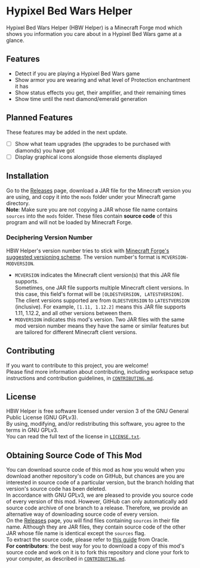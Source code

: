 # Hypixel Bed Wars Helper

Hypixel Bed Wars Helper (HBW Helper) is a Minecraft Forge mod which shows you
information you care about in a Hypixel Bed Wars game at a glance.  

## Features
- Detect if you are playing a Hypixel Bed Wars game
- Show armor you are wearing and what level of Protection enchantment it has
- Show status effects you get, their amplifier, and their remaining times
- Show time until the next diamond/emerald generation

## Planned Features
These features may be added in the next update.  
- [ ] Show what team upgrades (the upgrades to be purchased with diamonds) you
have got
- [ ] Display graphical icons alongside those elements displayed

## Installation
Go to the [Releases](https://github.com/Leo3418/HBWHelper/releases) page, 
download a JAR file for the Minecraft version you are using, and copy it into 
the `mods` folder under your Minecraft game directory.  
**Note**: Make sure you are not copying a JAR whose file name contains `sources` 
into the `mods` folder. These files contain **source code** of this program and 
will not be loaded by Minecraft Forge.

### Deciphering Version Number
HBW Helper's version number tries to stick with
[Minecraft Forge's suggested versioning
scheme](https://mcforge.readthedocs.io/en/latest/conventions/versioning/).
The version number's format is `MCVERSION-MODVERSION`.
- `MCVERSION` indicates the Minecraft client version(s) that this JAR file
supports.  
Sometimes, one JAR file supports multiple Minecraft client versions. In this
case, this field's format will be `[OLDESTVERSION, LATESTVERSION]`. The client
versions supported are from `OLDESTVERSION` to `LATESTVERSION` (inclusive). For
example, `[1.11, 1.12.2]` means this JAR file supports 1.11, 1.12.2, and all
other versions between them.
- `MODVERSION` indicates this mod's version. Two JAR files with the same mod
version number means they have the same or similar features but are tailored
for different Minecraft client versions.

## Contributing
If you want to contribute to this project, you are welcome!  
Please find more information about contributing, including workspace setup
instructions and contribution guidelines, in [`CONTRIBUTING.md`](CONTRIBUTING.md).

## License
HBW Helper is free software licensed under version 3 of the GNU General Public
License (GNU GPLv3).  
By using, modifying, and/or redistributing this software, you agree to the terms
in GNU GPLv3.  
You can read the full text of the license in [`LICENSE.txt`](LICENSE.txt).

## Obtaining Source Code of This Mod
You can download source code of this mod as how you would when you download 
another repository's code on GitHub, but chances are you are interested in 
source code of a particular version, but the branch holding that version's 
source code has been deleted.  
In accordance with GNU GPLv3, we are pleased to provide you source code of 
every version of this mod. However, GitHub can only automatically add source 
code archive of one branch to a release. Therefore, we provide an alternative 
way of downloading source code of every version.  
On the [Releases](https://github.com/Leo3418/HBWHelper/releases) page, you will
find files containing `sources` in their file name. Although they are JAR files,
they contain source code of the other JAR whose file name is identical except 
the `sources` flag.  
To extract the source code, please refer to 
[this guide](https://docs.oracle.com/javase/tutorial/deployment/jar/unpack.html)
from Oracle.  
**For contributors**: the best way for you to download a copy of this mod's 
source code and work on it is to fork this repository and clone your fork to 
your computer, as described in [`CONTRIBUTING.md`](CONTRIBUTING.md).
 